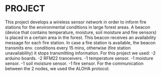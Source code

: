 # PROJECT
This project develops a wireless sensor network in order to inform fire stations for the environmental conditions in large forest areas.
A beacon (device that contains temperature, moisture, soil moisture and fire sensors) is placed in a certain area in the forest.
This beacon receives an availability message for each fire station.
In case a fire station is available, the beacon transmits env. conditions every 15 mins, otherwise (fire station unavailability) it stops transmitting information.
For this project we used:
 -2 arduino boards.
 -2 RFM22 tranceivers.
 -1 temperature sensor.
 -1 moisture sensor.
 -1 soil moisture sensor.
 -1 fire sensor.
For the communication between the 2 nodes, we used the ALOHA protocol.
